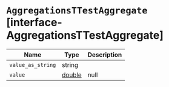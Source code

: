 # `AggregationsTTestAggregate` [interface-AggregationsTTestAggregate]

| Name | Type | Description |
| - | - | - |
| `value_as_string` | string | &nbsp; |
| `value` | [double](./double.md) | null | &nbsp; |
